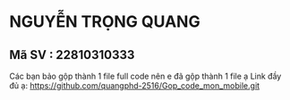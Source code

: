 # NGUYỄN TRỌNG QUANG
## Mã SV : 22810310333
Các bạn bảo gộp thành 1 file full code nên e đã gộp thành 1 file ạ
Link đầy đủ ạ: https://github.com/quangphd-2516/Gop_code_mon_mobile.git
